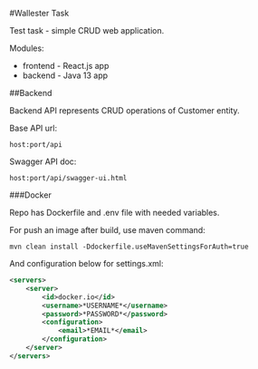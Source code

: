 #Wallester Task

Test task - simple CRUD web application.

Modules:
 - frontend - React.js app
 - backend - Java 13 app

##Backend

Backend API represents CRUD operations of Customer entity.

Base API url: 
    
    host:port/api

Swagger API doc: 

    host:port/api/swagger-ui.html

###Docker

Repo has Dockerfile and .env file with needed variables.

For push an image after build, use maven command:

    mvn clean install -Ddockerfile.useMavenSettingsForAuth=true

And configuration below for settings.xml:

```xml
<servers>
    <server>
		<id>docker.io</id>
		<username>*USERNAME*</username>
		<password>*PASSWORD*</password>
		<configuration>
			<email>*EMAIL*</email>
		</configuration>
	</server>
</servers>
```